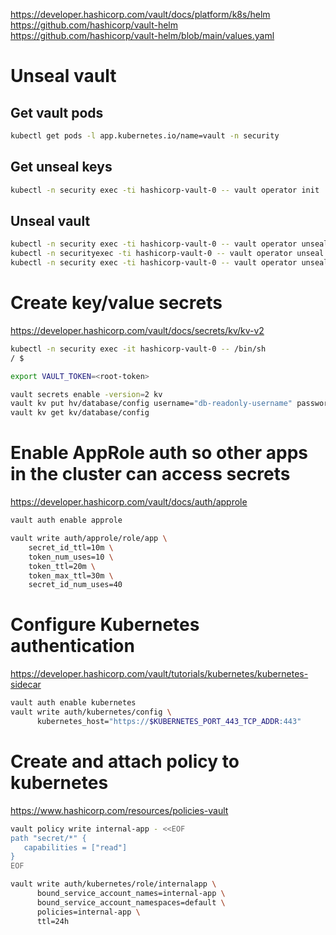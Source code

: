 https://developer.hashicorp.com/vault/docs/platform/k8s/helm
https://github.com/hashicorp/vault-helm
https://github.com/hashicorp/vault-helm/blob/main/values.yaml

# Unseal vault

## Get vault pods
```bash
kubectl get pods -l app.kubernetes.io/name=vault -n security
```

## Get unseal keys
```bash
kubectl -n security exec -ti hashicorp-vault-0 -- vault operator init
```

## Unseal vault
```bash
kubectl -n security exec -ti hashicorp-vault-0 -- vault operator unseal <unseal-key>
kubectl -n securityexec -ti hashicorp-vault-0 -- vault operator unseal <unseal-key>
kubectl -n security exec -ti hashicorp-vault-0 -- vault operator unseal <unseal-key>
```

# Create key/value secrets
https://developer.hashicorp.com/vault/docs/secrets/kv/kv-v2

```bash
kubectl -n security exec -it hashicorp-vault-0 -- /bin/sh
/ $

export VAULT_TOKEN=<root-token>

vault secrets enable -version=2 kv
vault kv put hv/database/config username="db-readonly-username" password="db-secret-password"
vault kv get kv/database/config
```

# Enable AppRole auth so other apps in the cluster can access secrets
https://developer.hashicorp.com/vault/docs/auth/approle

```bash
vault auth enable approle

vault write auth/approle/role/app \
    secret_id_ttl=10m \
    token_num_uses=10 \
    token_ttl=20m \
    token_max_ttl=30m \
    secret_id_num_uses=40

```

# Configure Kubernetes authentication
https://developer.hashicorp.com/vault/tutorials/kubernetes/kubernetes-sidecar
```bash
vault auth enable kubernetes
vault write auth/kubernetes/config \
      kubernetes_host="https://$KUBERNETES_PORT_443_TCP_ADDR:443"
```

# Create and attach policy to kubernetes
https://www.hashicorp.com/resources/policies-vault

```bash
vault policy write internal-app - <<EOF
path "secret/*" {
   capabilities = ["read"]
}
EOF

vault write auth/kubernetes/role/internalapp \
      bound_service_account_names=internal-app \
      bound_service_account_namespaces=default \
      policies=internal-app \
      ttl=24h
```